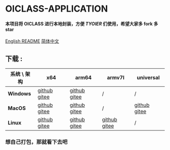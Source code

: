 # **OICLASS-APPLICATION**

#### 本项目将 OICLASS 进行本地封装，方便 *TYOIER* 们使用，希望大家多 **fork** 多 **star**

[English README](./README.md)      [简体中文](./README_zh.md)

## 下载 :

| **系统 \ 架构** | **x64**                                                      | **arm64**                                                    | **armv7l**                                                   | **universal**                                                |
| --------------- | ------------------------------------------------------------ | ------------------------------------------------------------ | ------------------------------------------------------------ | ------------------------------------------------------------ |
| **Windows**     | [github](https://github.com/Lixuannan/oiclass-application/raw/main/oiclass-win32-x64.zip) [gitee](https://gitee.com/lixuannan/oiclass-application/raw/main/oiclass-macOS-x64.zip?lfs=1) | [github](https://github.com/Lixuannan/oiclass-application/raw/main/oiclass-win32-arm64.zip) [gitee](https://gitee.com/lixuannan/oiclass-application/raw/main/oiclass-win32-arm64.zip?lfs=1) | /                                                            | /                                                            |
| **MacOS**       | [github](https://github.com/Lixuannan/oiclass-application/raw/main/oiclass-macOS-x64.zip) [gitee](https://gitee.com/lixuannan/oiclass-application/raw/main/oiclass-macOS-x64.zip?lfs=1) | [github](https://github.com/Lixuannan/oiclass-application/raw/main/oiclass-macOS-arm64.zip) [gitee](https://gitee.com/lixuannan/oiclass-application/raw/main/oiclass-macOS-arm64.zip?lfs=1) | /                                                            | [github](https://github.com/Lixuannan/oiclass-application/raw/main/oiclass-macOS-universal.zip) [gitee](https://gitee.com/lixuannan/oiclass-application/raw/main/oiclass-macOS-universal.zip?lfs=1) |
| **Linux**       | [github](https://github.com/Lixuannan/oiclass-application/raw/main/oiclass-linux-x64.zip) [gitee](https://gitee.com/lixuannan/oiclass-application/raw/main/oiclass-linux-x64.zip?lfs=1) | [github](https://github.com/Lixuannan/oiclass-application/raw/main/oiclass-linux-arm64.zip) [gitee](https://gitee.com/lixuannan/oiclass-application/raw/main/oiclass-linux-arm64.zip?lfs=1) | [github](https://github.com/Lixuannan/oiclass-application/raw/main/oiclass-linux-armv7l.zip) [gitee](https://gitee.com/lixuannan/oiclass-application/raw/main/oiclass-linux-armv7l.zip?lfs=1) | /                                                            |

### 想自己打包，那就看下去吧
